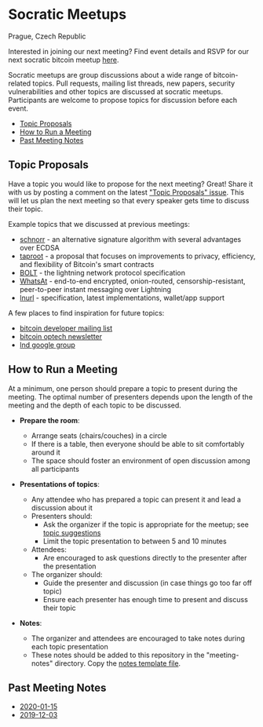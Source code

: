 # Socratic Meetups

Prague, Czech Republic

Interested in joining our next meeting? Find event details and RSVP for our next socratic bitcoin meetup [here](https://www.meetup.com/Life-Learning-Programming-Prague/events/).

Socratic meetups are group discussions about a wide range of bitcoin-related topics. Pull requests, mailing list threads, new papers, security vulnerabilities and other topics are discussed at socratic meetups. Participants are welcome to propose topics for discussion before each event.

* [Topic Proposals](#topic-proposals)
* [How to Run a Meeting](#how-to-run-a-meeting)
* [Past Meeting Notes](#past-meeting-notes)


## Topic Proposals

Have a topic you would like to propose for the next meeting? Great! Share it with us by posting a comment on the latest ["Topic Proposals" issue](https://github.com/Learn-by-doing/socratic-meetups/issues?utf8=%E2%9C%93&q=is%3Aissue+is%3Aopen+topic+proposals). This will let us plan the next meeting so that every speaker gets time to discuss their topic.

Example topics that we discussed at previous meetings:
* [schnorr](https://en.bitcoin.it/wiki/Schnorr) - an alternative signature algorithm with several advantages over ECDSA
* [taproot](https://github.com/sipa/bips/blob/bip-schnorr/bip-taproot.mediawiki) - a proposal that focuses on improvements to privacy, efficiency, and flexibility of Bitcoin's smart contracts
* [BOLT](https://github.com/lightningnetwork/lightning-rfc/blob/master/00-introduction.md) - the lightning network protocol specification
* [WhatsAt](https://github.com/joostjager/whatsat) - end-to-end encrypted, onion-routed, censorship-resistant, peer-to-peer instant messaging over Lightning
* [lnurl](https://github.com/btcontract/lnurl-rfc) - specification, latest implementations, wallet/app support

A few places to find inspiration for future topics:
* [bitcoin developer mailing list](https://lists.linuxfoundation.org/mailman/listinfo/bitcoin-dev)
* [bitcoin optech newsletter](https://bitcoinops.org/en/newsletters/)
* [lnd google group](https://groups.google.com/a/lightning.engineering/forum/#!forum/lnd)


## How to Run a Meeting

At a minimum, one person should prepare a topic to present during the meeting. The optimal number of presenters depends upon the length of the meeting and the depth of each topic to be discussed.

* __Prepare the room__:
	* Arrange seats (chairs/couches) in a circle
	* If there is a table, then everyone should be able to sit comfortably around it
	* The space should foster an environment of open discussion among all participants

* __Presentations of topics__:
	* Any attendee who has prepared a topic can present it and lead a discussion about it
	* Presenters should:
		* Ask the organizer if the topic is appropriate for the meetup; see [topic suggestions](#topic-suggestions)
		* Limit the topic presentation to between 5 and 10 minutes
	* Attendees:
		* Are encouraged to ask questions directly to the presenter after the presentation
	* The organizer should:
		* Guide the presenter and discussion (in case things go too far off topic)
		* Ensure each presenter has enough time to present and discuss their topic

* __Notes__:
	* The organizer and attendees are encouraged to take notes during each topic presentation
	* These notes should be added to this repository in the "meeting-notes" directory. Copy the [notes template file](https://github.com/Learn-by-doing/socratic-meetups/tree/master/meeting-notes/YYYY-MM-DD-template.md).


## Past Meeting Notes

* [2020-01-15](https://learn-by-doing.github.io/socratic-meetups/meeting-notes/2020-01-15)
* [2019-12-03](https://learn-by-doing.github.io/socratic-meetups/meeting-notes/2019-12-03)
